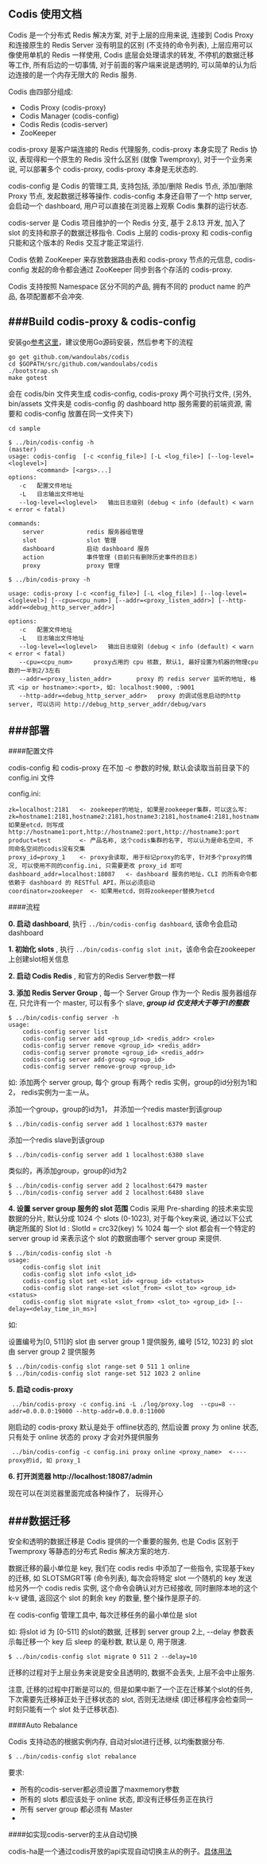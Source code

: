 ## Codis 使用文档

Codis 是一个分布式 Redis 解决方案, 对于上层的应用来说, 连接到 Codis Proxy 和连接原生的 Redis Server 没有明显的区别 (不支持的命令列表), 上层应用可以像使用单机的 Redis 一样使用, Codis 底层会处理请求的转发, 不停机的数据迁移等工作, 所有后边的一切事情, 对于前面的客户端来说是透明的, 可以简单的认为后边连接的是一个内存无限大的 Redis 服务.

Codis 由四部分组成:

* Codis Proxy   (codis-proxy)
* Codis Manager (codis-config)
* Codis Redis   (codis-server)
* ZooKeeper

codis-proxy 是客户端连接的 Redis 代理服务, codis-proxy 本身实现了 Redis 协议, 表现得和一个原生的 Redis 没什么区别 (就像 Twemproxy), 对于一个业务来说, 可以部署多个 codis-proxy, codis-proxy 本身是无状态的.

codis-config 是 Codis 的管理工具, 支持包括, 添加/删除 Redis 节点, 添加/删除 Proxy 节点, 发起数据迁移等操作. codis-config 本身还自带了一个 http server, 会启动一个 dashboard, 用户可以直接在浏览器上观察 Codis 集群的运行状态.

codis-server 是 Codis 项目维护的一个 Redis 分支, 基于 2.8.13 开发, 加入了 slot 的支持和原子的数据迁移指令. Codis 上层的 codis-proxy 和 codis-config 只能和这个版本的 Redis 交互才能正常运行.

Codis 依赖 ZooKeeper 来存放数据路由表和 codis-proxy 节点的元信息, codis-config 发起的命令都会通过 ZooKeeper 同步到各个存活的 codis-proxy.

Codis 支持按照 Namespace 区分不同的产品, 拥有不同的 product name 的产品, 各项配置都不会冲突.


###Build codis-proxy & codis-config
------------------

安装go[参考这里](https://golang.org/doc/install)，建议使用Go源码安装，然后参考下的流程

```
go get github.com/wandoulabs/codis
cd $GOPATH/src/github.com/wandoulabs/codis
./bootstrap.sh
make gotest
```

会在 codis/bin 文件夹生成 codis-config, codis-proxy 两个可执行文件, (另外, bin/assets 文件夹是 codis-config 的 dashboard http 服务需要的前端资源, 需要和 codis-config 放置在同一文件夹下)

```
cd sample

$ ../bin/codis-config -h                                                                                                                                                                                                                           (master)
usage: codis-config  [-c <config_file>] [-L <log_file>] [--log-level=<loglevel>]
		<command> [<args>...]
options:
   -c	配置文件地址
   -L	日志输出文件地址
   --log-level=<loglevel>	输出日志级别 (debug < info (default) < warn < error < fatal)

commands:
	server            redis 服务器组管理
	slot              slot 管理
	dashboard         启动 dashboard 服务
	action            事件管理 (目前只有删除历史事件的日志)
	proxy             proxy 管理
```

```
$ ../bin/codis-proxy -h

usage: codis-proxy [-c <config_file>] [-L <log_file>] [--log-level=<loglevel>] [--cpu=<cpu_num>] [--addr=<proxy_listen_addr>] [--http-addr=<debug_http_server_addr>]

options:
   -c	配置文件地址
   -L	日志输出文件地址
   --log-level=<loglevel>	输出日志级别 (debug < info (default) < warn < error < fatal)
   --cpu=<cpu_num>		proxy占用的 cpu 核数, 默认1, 最好设置为机器的物理cpu数的一半到2/3左右
   --addr=<proxy_listen_addr>		proxy 的 redis server 监听的地址, 格式 <ip or hostname>:<port>, 如: localhost:9000, :9001
   --http-addr=<debug_http_server_addr>   proxy 的调试信息启动的http server, 可以访问 http://debug_http_server_addr/debug/vars
```

###部署
------------------------

####配置文件

codis-config 和 codis-proxy 在不加 -c 参数的时候, 默认会读取当前目录下的 config.ini 文件

config.ini:

```
zk=localhost:2181   <- zookeeper的地址, 如果是zookeeper集群，可以这么写: zk=hostname1:2181,hostname2:2181,hostname3:2181,hostname4:2181,hostname5:2181
如果是etcd，则写成http://hostname1:port,http://hostname2:port,http://hostname3:port
product=test        <- 产品名称, 这个codis集群的名字, 可以认为是命名空间, 不同命名空间的codis没有交集
proxy_id=proxy_1    <- proxy会读取, 用于标记proxy的名字, 针对多个proxy的情况, 可以使用不同的config.ini, 只需要更改 proxy_id 即可
dashboard_addr=localhost:18087   <- dashboard 服务的地址，CLI 的所有命令都依赖于 dashboard 的 RESTful API，所以必须启动
coordinator=zookeeper  <- 如果用etcd，则将zookeeper替换为etcd
```

####流程

**0. 启动 dashboard**, 执行 `../bin/codis-config dashboard`, 该命令会启动 dashboard

**1. 初始化 slots** , 执行 `../bin/codis-config slot init`，该命令会在zookeeper上创建slot相关信息

**2. 启动 Codis Redis** , 和官方的Redis Server参数一样

**3. 添加 Redis Server Group** , 每一个 Server Group 作为一个 Redis 服务器组存在, 只允许有一个 master, 可以有多个 slave, ***group id 仅支持大于等于1的整数***

```
$ ../bin/codis-config server -h                                                                                                                                                                                                                   usage:
	codis-config server list
	codis-config server add <group_id> <redis_addr> <role>
	codis-config server remove <group_id> <redis_addr>
	codis-config server promote <group_id> <redis_addr>
	codis-config server add-group <group_id>
	codis-config server remove-group <group_id>
```
如: 添加两个 server group, 每个 group 有两个 redis 实例，group的id分别为1和2，
redis实例为一主一从。

添加一个group，group的id为1， 并添加一个redis master到该group
```
$ ../bin/codis-config server add 1 localhost:6379 master
```
添加一个redis slave到该group
```
$ ../bin/codis-config server add 1 localhost:6380 slave
```
类似的，再添加group，group的id为2
```
$ ../bin/codis-config server add 2 localhost:6479 master
$ ../bin/codis-config server add 2 localhost:6480 slave
```

**4. 设置 server group 服务的 slot 范围**
   Codis 采用 Pre-sharding 的技术来实现数据的分片, 默认分成 1024 个 slots (0-1023), 对于每个key来说, 通过以下公式确定所属的 Slot Id : SlotId = crc32(key) % 1024 
   每一个 slot 都会有一个特定的 server group id 来表示这个 slot 的数据由哪个 server group 来提供.

```
$ ../bin/codis-config slot -h                                                                                                                                                                                                                     
usage:
	codis-config slot init
	codis-config slot info <slot_id>
	codis-config slot set <slot_id> <group_id> <status>
	codis-config slot range-set <slot_from> <slot_to> <group_id> <status>
	codis-config slot migrate <slot_from> <slot_to> <group_id> [--delay=<delay_time_in_ms>]
```

如: 

设置编号为[0, 511]的 slot 由 server group 1 提供服务, 编号 [512, 1023] 的 slot 由 server group 2 提供服务

```
$ ../bin/codis-config slot range-set 0 511 1 online
$ ../bin/codis-config slot range-set 512 1023 2 online
```

 **5. 启动 codis-proxy**
```
 ../bin/codis-proxy -c config.ini -L ./log/proxy.log  --cpu=8 --addr=0.0.0.0:19000 --http-addr=0.0.0.0:11000
```
刚启动的 codis-proxy 默认是处于 offline状态的, 然后设置 proxy 为 online 状态, 只有处于 online 状态的 proxy 才会对外提供服务
```
 ../bin/codis-config -c config.ini proxy online <proxy_name>  <---- proxy的id, 如 proxy_1
```

 **6. 打开浏览器 http://localhost:18087/admin**
 
 现在可以在浏览器里面完成各种操作了， 玩得开心
  

###数据迁移
-----------------------------

安全和透明的数据迁移是 Codis 提供的一个重要的服务, 也是 Codis 区别于 Twemproxy 等静态的分布式 Redis 解决方案的地方.

数据迁移的最小单位是 key, 我们在 codis redis 中添加了一些指令, 实现基于key的迁移, 如 SLOTSMGRT等 (命令列表),  每次会将特定 slot 一个随机的 key 发送给另外一个 codis redis 实例, 这个命令会确认对方已经接收, 同时删除本地的这个  k-v 键值, 返回这个  slot 的剩余 key 的数量, 整个操作是原子的.

在 codis-config 管理工具中, 每次迁移任务的最小单位是 slot

如: 将slot id 为 [0-511] 的slot的数据, 迁移到 server group 2上,  --delay 参数表示每迁移一个 key 后 sleep 的毫秒数, 默认是 0, 用于限速.

```
$ ../bin/codis-config slot migrate 0 511 2 --delay=10
```

迁移的过程对于上层业务来说是安全且透明的, 数据不会丢失,  上层不会中止服务.

注意, 迁移的过程中打断是可以的, 但是如果中断了一个正在迁移某个slot的任务, 下次需要先迁移掉正处于迁移状态的 slot, 否则无法继续 (即迁移程序会检查同一时刻只能有一个 slot 处于迁移状态).


####Auto Rebalance 

Codis 支持动态的根据实例内存, 自动对slot进行迁移, 以均衡数据分布.

```
$ ../bin/codis-config slot rebalance
```

要求:
 * 所有的codis-server都必须设置了maxmemory参数
 * 所有的 slots 都应该处于 online 状态, 即没有迁移任务正在执行
 * 所有 server group 都必须有 Master
 * 

####如实现codis-server的主从自动切换

codis-ha是一个通过codis开放的api实现自动切换主从的例子。[具体用法](https://github.com/ngaut/codis-ha)
